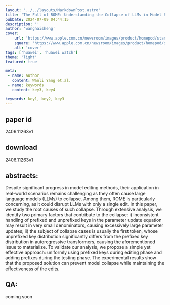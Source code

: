 ```yaml
---
layout: '../../layouts/MarkdownPost.astro'
title: 'The Fall of ROME: Understanding the Collapse of LLMs in Model Editing'
pubDate: 2024-07-09 04:44:15
description: ''
author: 'wanghaisheng'
cover:
    url: 'https://www.apple.com.cn/newsroom/images/product/homepod/standard/Apple-HomePod-hero-230118_big.jpg.large_2x.jpg'
    square: 'https://www.apple.com.cn/newsroom/images/product/homepod/standard/Apple-HomePod-hero-230118_big.jpg.large_2x.jpg'
    alt: 'cover'
tags: ['huawei', 'huawei watch'] 
theme: 'light'
featured: true

meta:
 - name: author
   content: Wanli Yang et.al.
 - name: keywords
   content: key3, key4

keywords: key1, key2, key3
---
```


## paper id
2406.11263v1
## download
[2406.11263v1](http://arxiv.org/abs/2406.11263v1)
## abstracts:
Despite significant progress in model editing methods, their application in real-world scenarios remains challenging as they often cause large language models (LLMs) to collapse. Among them, ROME is particularly concerning, as it could disrupt LLMs with only a single edit. In this paper, we study the root causes of such collapse. Through extensive analysis, we identify two primary factors that contribute to the collapse: i) inconsistent handling of prefixed and unprefixed keys in the parameter update equation may result in very small denominators, causing excessively large parameter updates; ii) the subject of collapse cases is usually the first token, whose unprefixed key distribution significantly differs from the prefixed key distribution in autoregressive transformers, causing the aforementioned issue to materialize. To validate our analysis, we propose a simple yet effective approach: uniformly using prefixed keys during editing phase and adding prefixes during the testing phase. The experimental results show that the proposed solution can prevent model collapse while maintaining the effectiveness of the edits.
## QA:
coming soon
